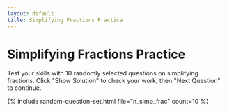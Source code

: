 ```yaml
---
layout: default
title: Simplifying Fractions Practice
---
```


# Simplifying Fractions Practice

Test your skills with 10 randomly selected questions on simplifying fractions. Click "Show Solution" to check your work, then "Next Question" to continue.

{% include random-question-set.html file="n_simp_frac" count=10 %}
